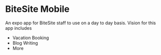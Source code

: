 # BiteSite Mobile

An expo app for BiteSite staff to use on a day to day basis. Vision for this app includes

- Vacation Booking
- Blog Writing
- More